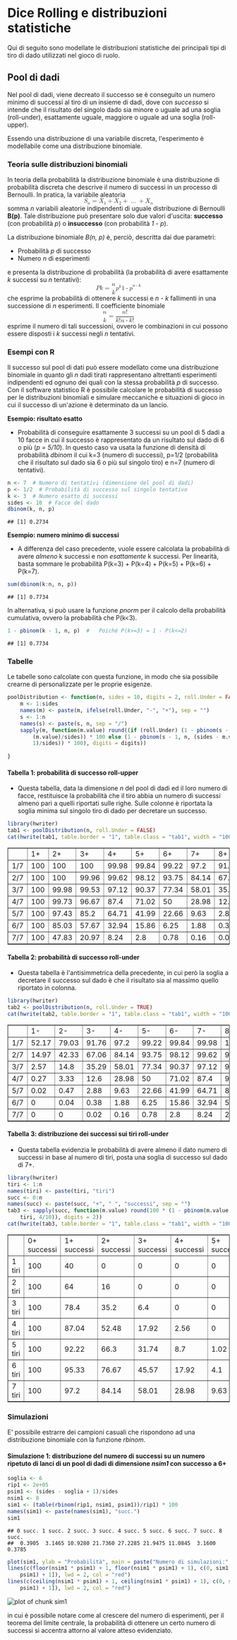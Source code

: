 Dice Rolling e distribuzioni statistiche
=========================================
Qui di seguito sono modellate le distribuzioni statistiche dei principali tipi di tiro di dado utilizzati nel gioco di ruolo.

Pool di dadi
------------
Nel pool di dadi, viene decreato il successo se è conseguito un numero minimo di successi al tiro di un insieme di dadi, dove con _successo_ si intende che il risultato del singolo dado sia minore o uguale ad una soglia (roll-under), esattamente uguale, maggiore o uguale ad una soglia (roll-upper).

Essendo una distribuzione di una variabile discreta, l'esperimento è modellabile come una distribuzione binomiale.

### Teoria sulle distribuzioni binomiali
In teoria della probabilità la distribuzione binomiale è una distribuzione di probabilità discreta che descrive il numero di successi in un processo di Bernoulli. In pratica, la variabile aleatoria
<math display="block" xmlns="http://www.w3.org/1998/Math/MathML">
<mrow>
  <msub>
          <mi>S</mi>
        <mi>n</mi>
  </msub>
  <mo>=</mo>
  <msub>
          <mi>X</mi>
        <mn>1</mn>
  </msub>
  <mo>+</mo>
  <msub>
          <mi>X</mi>
        <mn>2</mn>
  </msub>
  <mo>+</mo>
  <mo>&hellip;</mo>
  <mo>+</mo>
  <msub>
          <mi>X</mi>
        <mi>n</mi>
  </msub>
</mrow>
</math>
somma _n_ variabili aleatorie indipendenti di uguale distribuzione di Bernoulli **B(p)**. Tale distribuzione può presentare solo due valori d'uscita: **successo** (con probabilità _p_) o **insuccesso** (con probabilità _1 - p_).

La distribuzione binomiale _B(n, p)_ è, perciò, descritta dai due parametri:

* Probabilità _p_ di successo
* Numero _n_ di esperimenti

e presenta la distribuzione di probabilità (la probabilità di avere esattamente _k_ successi su _n_ tentativi):
<math display="block">
<mrow>
  <mi>P</mi><mo>&ApplyFunction;</mo>
  <mfenced open="(" close=")" separators=",">
    <mrow>
      <mi>k</mi>
    </mrow>
  </mfenced>
  <mo>=</mo>
  <mfenced open="(" close=")" separators=",">
    <mrow>
      <mfrac linethickness="0">
        <mrow>
          <mi>n</mi>
        </mrow>
        <mrow>
          <mi>k</mi>
        </mrow>
      </mfrac>
    </mrow>
  </mfenced>
  <msup>
          <mi>p</mi>
        <mi>k</mi>
  </msup>
  <msup>
        <mrow>
          <mfenced open="(" close=")" separators=",">
            <mrow>
              <mn>1</mn>
              <mo>-</mo>
              <mi>p</mi>
            </mrow>
          </mfenced>
        </mrow>
      <mrow>
        <mi>n</mi>
        <mo>-</mo>
        <mi>k</mi>
      </mrow>
  </msup>
</mrow>
</math>
che esprime la probabilità di ottenere _k_ successi e _n - k_ fallimenti in una successione di _n_ esperimenti. Il coefficiente binomiale
<math display="block">
<mrow>
  <mfenced open="(" close=")" separators=",">
    <mrow>
      <mfrac linethickness="0">
        <mrow>
          <mi>n</mi>
        </mrow>
        <mrow>
          <mi>k</mi>
        </mrow>
      </mfrac>
    </mrow>
  </mfenced>
  <mo>=</mo>
  <mfrac>
    <mrow>
      <mi>n</mi>
      <mo>!</mo>
    </mrow>
    <mrow>
      <mi>k</mi>
      <mo>!</mo>
      <mfenced open="(" close=")" separators=",">
        <mrow>
          <mi>n</mi>
          <mo>-</mo>
          <mi>k</mi>
        </mrow>
      </mfenced>
      <mo>!</mo>
    </mrow>
  </mfrac>
</mrow>
</math>
esprime il numero di tali successioni, ovvero le combinazioni in cui possono essere disposti i _k_ successi negli _n_ tentativi.

### Esempi con R
Il successo sul pool di dati può essere modellato come una distribuzione binomiale in quanto gli _n_ dadi tirati rappresentano altrettanti esperimenti indipendenti ed ognuno dei quali con la stessa probabilità _p_ di successo.
Con il software statistico R è possibile calcolare le probabilità di successo per le distribuzioni binomiali e simulare meccaniche e situazioni di gioco in cui il successo di un'azione è determinato da un lancio.

**Esempio: risultato esatto**
* Probabilità di conseguire esattamente 3 successi su un pool di 5 dadi a 10 facce in cui il successo è rappresentato da un risultato sul dado di 6 o più (_p = 5/10_).
In questo caso va usata la funzione di densità di probabilità *dbinom* il cui k=3 (numero di successi), p=1/2 (probabilità che il risultato sul dado sia 6 o più sul singolo tiro) e n=7 (numero di tentativi). 

```r
n <- 7  # Numero di tentativi (dimensione del pool di dadi)
p <- 1/2  # Probabilità di successo sul singolo tentativo
k <- 3  # Numero esatto di successi
sides <- 10  # Facce del dado
dbinom(k, n, p)
```

```
## [1] 0.2734
```

**Esempio: numero minimo di successi**
* A differenza del caso precedente, vuole essere calcolata la probabilità di avere _almeno_ k successi e non _esattamente_ k successi. Per linearità, basta sommare le probabilità P(k=3) + P(k=4) + P(k=5) + P(k=6) + P(k=7).

```r
sum(dbinom(k:n, n, p))
```

```
## [1] 0.7734
```

In alternativa, si può usare la funzione _pnorm_ per il calcolo della probabilità cumulativa, ovvero la probabilità che P(k<3).

```r
1 - pbinom(k - 1, n, p)  #   Poiché P(k>=3) = 1 - P(k<=2)
```

```
## [1] 0.7734
```

### Tabelle
Le tabelle sono calcolate con questa funzione, in modo che sia possibile crearne di personalizzate per le proprie esigenze.

```r
poolDistribution <- function(n, sides = 10, digits = 2, roll.Under = FALSE) {
    m <- 1:sides
    names(m) <- paste(m, ifelse(roll.Under, "-", "+"), sep = "")
    s <- 1:n
    names(s) <- paste(s, n, sep = "/")
    sapply(m, function(m.value) round((if (roll.Under) (1 - pbinom(s - 1, n, 
        (m.value)/sides)) * 100 else (1 - pbinom(s - 1, n, (sides - m.value + 
        1)/sides)) * 100), digits = digits))
    
}
```

#### Tabella 1: probabilità di successo roll-upper
* Questa tabella, data la dimensione _n_ del pool di dadi ed il loro numero di facce, restituisce la probabilità che il tiro abbia un numero di successi almeno pari a quelli riportati sulle righe. Sulle colonne è riportata la soglia minima sul singolo tiro di dado per decretare un successo.


```r
library(hwriter)
tab1 <- poolDistribution(n, roll.Under = FALSE)
cat(hwrite(tab1, table.border = "1", table.class = "tab1", width = "100%"))
```

<table border="1" class="tab1" width="100%">
<tr>
<td></td><td>1+</td><td>2+</td><td>3+</td><td>4+</td><td>5+</td><td>6+</td><td>7+</td><td>8+</td><td>9+</td><td>10+</td></tr>
<tr>
<td>1/7</td><td>100</td><td>100</td><td>100</td><td>99.98</td><td>99.84</td><td>99.22</td><td>97.2</td><td>91.76</td><td>79.03</td><td>52.17</td></tr>
<tr>
<td>2/7</td><td>100</td><td>100</td><td>99.96</td><td>99.62</td><td>98.12</td><td>93.75</td><td>84.14</td><td>67.06</td><td>42.33</td><td>14.97</td></tr>
<tr>
<td>3/7</td><td>100</td><td>99.98</td><td>99.53</td><td>97.12</td><td>90.37</td><td>77.34</td><td>58.01</td><td>35.29</td><td>14.8</td><td>2.57</td></tr>
<tr>
<td>4/7</td><td>100</td><td>99.73</td><td>96.67</td><td>87.4</td><td>71.02</td><td>50</td><td>28.98</td><td>12.6</td><td>3.33</td><td>0.27</td></tr>
<tr>
<td>5/7</td><td>100</td><td>97.43</td><td>85.2</td><td>64.71</td><td>41.99</td><td>22.66</td><td>9.63</td><td>2.88</td><td>0.47</td><td>0.02</td></tr>
<tr>
<td>6/7</td><td>100</td><td>85.03</td><td>57.67</td><td>32.94</td><td>15.86</td><td>6.25</td><td>1.88</td><td>0.38</td><td>0.04</td><td>0</td></tr>
<tr>
<td>7/7</td><td>100</td><td>47.83</td><td>20.97</td><td>8.24</td><td>2.8</td><td>0.78</td><td>0.16</td><td>0.02</td><td>0</td><td>0</td></tr>
</table>

#### Tabella 2: probabilità di successo roll-under
* Questa tabella è l'antisimmetrica della precedente, in cui però la soglia a decretare il successo sul dado è che il risultato sia al massimo quello riportato in colonna.


```r
library(hwriter)
tab2 <- poolDistribution(n, roll.Under = TRUE)
cat(hwrite(tab2, table.border = "1", table.class = "tab1", width = "100%"))
```

<table border="1" class="tab1" width="100%">
<tr>
<td></td><td>1-</td><td>2-</td><td>3-</td><td>4-</td><td>5-</td><td>6-</td><td>7-</td><td>8-</td><td>9-</td><td>10-</td></tr>
<tr>
<td>1/7</td><td>52.17</td><td>79.03</td><td>91.76</td><td>97.2</td><td>99.22</td><td>99.84</td><td>99.98</td><td>100</td><td>100</td><td>100</td></tr>
<tr>
<td>2/7</td><td>14.97</td><td>42.33</td><td>67.06</td><td>84.14</td><td>93.75</td><td>98.12</td><td>99.62</td><td>99.96</td><td>100</td><td>100</td></tr>
<tr>
<td>3/7</td><td>2.57</td><td>14.8</td><td>35.29</td><td>58.01</td><td>77.34</td><td>90.37</td><td>97.12</td><td>99.53</td><td>99.98</td><td>100</td></tr>
<tr>
<td>4/7</td><td>0.27</td><td>3.33</td><td>12.6</td><td>28.98</td><td>50</td><td>71.02</td><td>87.4</td><td>96.67</td><td>99.73</td><td>100</td></tr>
<tr>
<td>5/7</td><td>0.02</td><td>0.47</td><td>2.88</td><td>9.63</td><td>22.66</td><td>41.99</td><td>64.71</td><td>85.2</td><td>97.43</td><td>100</td></tr>
<tr>
<td>6/7</td><td>0</td><td>0.04</td><td>0.38</td><td>1.88</td><td>6.25</td><td>15.86</td><td>32.94</td><td>57.67</td><td>85.03</td><td>100</td></tr>
<tr>
<td>7/7</td><td>0</td><td>0</td><td>0.02</td><td>0.16</td><td>0.78</td><td>2.8</td><td>8.24</td><td>20.97</td><td>47.83</td><td>100</td></tr>
</table>

#### Tabella 3: distribuzione dei successi sui tiri roll-under
* Questa tabella evidenzia le probabilità di avere almeno il dato numero di successi in base al numero di tiri, posta una soglia di successo sul dado di 7+.

```r
library(hwriter)
tiri <- 1:n
names(tiri) <- paste(tiri, "tiri")
succ <- 0:n
names(succ) <- paste(succ, "+", " ", "successi", sep = "")
tab3 <- sapply(succ, function(m.value) round(100 * (1 - pbinom(m.value - 1, 
    tiri, 4/10)), digits = 2))
cat(hwrite(tab3, table.border = "1", table.class = "tab1", width = "100%"))
```

<table border="1" class="tab1" width="100%">
<tr>
<td></td><td>0+ successi</td><td>1+ successi</td><td>2+ successi</td><td>3+ successi</td><td>4+ successi</td><td>5+ successi</td><td>6+ successi</td><td>7+ successi</td></tr>
<tr>
<td>1 tiri</td><td>100</td><td>40</td><td>0</td><td>0</td><td>0</td><td>0</td><td>0</td><td>0</td></tr>
<tr>
<td>2 tiri</td><td>100</td><td>64</td><td>16</td><td>0</td><td>0</td><td>0</td><td>0</td><td>0</td></tr>
<tr>
<td>3 tiri</td><td>100</td><td>78.4</td><td>35.2</td><td>6.4</td><td>0</td><td>0</td><td>0</td><td>0</td></tr>
<tr>
<td>4 tiri</td><td>100</td><td>87.04</td><td>52.48</td><td>17.92</td><td>2.56</td><td>0</td><td>0</td><td>0</td></tr>
<tr>
<td>5 tiri</td><td>100</td><td>92.22</td><td>66.3</td><td>31.74</td><td>8.7</td><td>1.02</td><td>0</td><td>0</td></tr>
<tr>
<td>6 tiri</td><td>100</td><td>95.33</td><td>76.67</td><td>45.57</td><td>17.92</td><td>4.1</td><td>0.41</td><td>0</td></tr>
<tr>
<td>7 tiri</td><td>100</td><td>97.2</td><td>84.14</td><td>58.01</td><td>28.98</td><td>9.63</td><td>1.88</td><td>0.16</td></tr>
</table>

### Simulazioni
E' possibile estrarre dei campioni casuali che rispondono ad una distribuzione binomiale con la funzione _rbinom_.
#### Simulazione 1: distribuzione del numero di successi su un numero ripetuto di lanci di un pool di dadi di dimensione _nsim1_ con successo a 6+

```r
soglia <- 6
rip1 <- 2e+05
psim1 <- (sides - soglia + 1)/sides
nsim1 <- 8
sim1 <- (table(rbinom(rip1, nsim1, psim1))/rip1) * 100
names(sim1) <- paste(names(sim1), "succ.")
sim1
```

```
## 0 succ. 1 succ. 2 succ. 3 succ. 4 succ. 5 succ. 6 succ. 7 succ. 8 succ. 
##  0.3905  3.1465 10.9280 21.7360 27.2285 21.9475 11.0845  3.1600  0.3785
```

```r
plot(sim1, ylab = "Probabilità", main = paste("Numero di simulazioni:", rip1))
lines(c(floor(nsim1 * psim1) + 1, floor(nsim1 * psim1) + 1), c(0, sim1[floor(nsim1 * 
    psim1) + 1]), lwd = 2, col = "red")
lines(c(ceiling(nsim1 * psim1) + 1, ceiling(nsim1 * psim1) + 1), c(0, sim1[ceiling(nsim1 * 
    psim1) + 1]), lwd = 2, col = "red")
```

![plot of chunk sim1](figure/sim1.png) 


in cui è possibile notare come al crescere del numero di esperimenti, per il teorema del limite centrale, la probabilità di ottenere un certo numero di successi si accentra attorno al valore atteso evidenziato.
